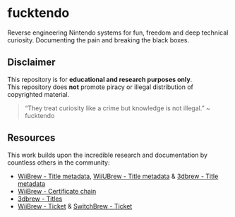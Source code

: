 # fucktendo
Reverse engineering Nintendo systems for fun, freedom and deep technical curiosity. Documenting the pain and breaking the black boxes.

## Disclaimer
This repository is for **educational and research purposes only**.<br>
This repository does **not** promote piracy or illegal distribution of copyrighted material.

> “They treat curiosity like a crime but knowledge is not illegal.” ~ fucktendo

## Resources
This work builds upon the incredible research and documentation by countless others in the community:
- [WiiBrew - Title metadata](https://wiibrew.org/wiki/Title_metadata), [WiiUBrew - Title metadata](https://wiiubrew.org/wiki/Title_metadata) & [3dbrew - Title metadata](https://www.3dbrew.org/wiki/Title_metadata)
- [WiiBrew - Certificate chain](https://wiibrew.org/wiki/Certificate_chain)
- [3dbrew - Titles](https://www.3dbrew.org/wiki/Titles)
- [WiiBrew - Ticket](https://wiibrew.org/wiki/Ticket) & [SwitchBrew - Ticket](https://switchbrew.org/wiki/Ticket)
